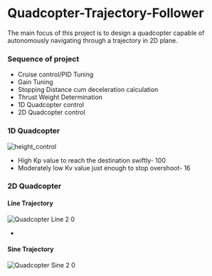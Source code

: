 # Quadcopter-Trajectory-Follower

The main focus of this project is to design a quadcopter capable of autonomously navigating through a trajectory in 2D plane.

### Sequence of project
- Cruise control/PID Tuning
- Gain Tuning
- Stopping Distance cum deceleration calculation
- Thrust Weight Determination
- 1D Quadcopter control
- 2D Quadcopter control

### 1D Quadcopter
![height_control](https://user-images.githubusercontent.com/83055325/136782761-7e5b63b7-a720-4b70-9cf9-a5beeb34c561.gif)

- High Kp value to reach the destination swiftly- 100
- Moderately low Kv value just enough to stop overshoot- 16 

### 2D Quadcopter

#### Line Trajectory
![Quadcopter Line 2 0](https://user-images.githubusercontent.com/83055325/136783024-8afe54a8-e48c-4abe-bb46-f63aba38f974.gif)

-



#### Sine Trajectory
![Quadcopter Sine 2 0](https://user-images.githubusercontent.com/83055325/136811818-b240f9da-c332-4d17-bd4a-fd6ab541ecf2.gif)
